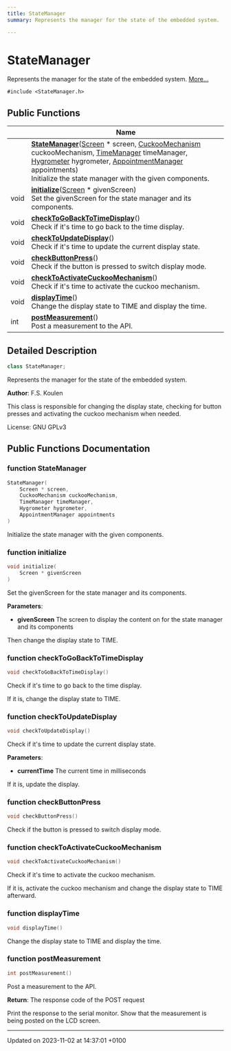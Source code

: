 ```yaml
---
title: StateManager
summary: Represents the manager for the state of the embedded system. 

---
```


# StateManager



Represents the manager for the state of the embedded system.  [More...](#detailed-description)


`#include <StateManager.h>`

## Public Functions

|                | Name           |
| -------------- | -------------- |
| | **[StateManager](/2023-2024-semester-1/individual-project/iot-koulenf/embedded/class_state_manager/#function-statemanager)**([Screen](/2023-2024-semester-1/individual-project/iot-koulenf/embedded/class_screen/) * screen, [CuckooMechanism](/2023-2024-semester-1/individual-project/iot-koulenf/embedded/class_cuckoo_mechanism/) cuckooMechanism, [TimeManager](/2023-2024-semester-1/individual-project/iot-koulenf/embedded/class_time_manager/) timeManager, [Hygrometer](/2023-2024-semester-1/individual-project/iot-koulenf/embedded/class_hygrometer/) hygrometer, [AppointmentManager](/2023-2024-semester-1/individual-project/iot-koulenf/embedded/class_appointment_manager/) appointments)<br>Initialize the state manager with the given components.  |
| void | **[initialize](/2023-2024-semester-1/individual-project/iot-koulenf/embedded/class_state_manager/#function-initialize)**([Screen](/2023-2024-semester-1/individual-project/iot-koulenf/embedded/class_screen/) * givenScreen)<br>Set the givenScreen for the state manager and its components.  |
| void | **[checkToGoBackToTimeDisplay](/2023-2024-semester-1/individual-project/iot-koulenf/embedded/class_state_manager/#function-checktogobacktotimedisplay)**()<br>Check if it's time to go back to the time display.  |
| void | **[checkToUpdateDisplay](/2023-2024-semester-1/individual-project/iot-koulenf/embedded/class_state_manager/#function-checktoupdatedisplay)**()<br>Check if it's time to update the current display state.  |
| void | **[checkButtonPress](/2023-2024-semester-1/individual-project/iot-koulenf/embedded/class_state_manager/#function-checkbuttonpress)**()<br>Check if the button is pressed to switch display mode.  |
| void | **[checkToActivateCuckooMechanism](/2023-2024-semester-1/individual-project/iot-koulenf/embedded/class_state_manager/#function-checktoactivatecuckoomechanism)**()<br>Check if it's time to activate the cuckoo mechanism.  |
| void | **[displayTime](/2023-2024-semester-1/individual-project/iot-koulenf/embedded/class_state_manager/#function-displaytime)**()<br>Change the display state to TIME and display the time.  |
| int | **[postMeasurement](/2023-2024-semester-1/individual-project/iot-koulenf/embedded/class_state_manager/#function-postmeasurement)**()<br>Post a measurement to the API.  |

## Detailed Description

```cpp
class StateManager;
```

Represents the manager for the state of the embedded system. 

**Author**: F.S. Koulen

This class is responsible for changing the display state, checking for button presses and activating the cuckoo mechanism when needed.


License: GNU GPLv3 

## Public Functions Documentation

### function StateManager

```cpp
StateManager(
    Screen * screen,
    CuckooMechanism cuckooMechanism,
    TimeManager timeManager,
    Hygrometer hygrometer,
    AppointmentManager appointments
)
```

Initialize the state manager with the given components. 

### function initialize

```cpp
void initialize(
    Screen * givenScreen
)
```

Set the givenScreen for the state manager and its components. 

**Parameters**: 

  * **givenScreen** The screen to display the content on for the state manager and its components 


Then change the display state to TIME.


### function checkToGoBackToTimeDisplay

```cpp
void checkToGoBackToTimeDisplay()
```

Check if it's time to go back to the time display. 

If it is, change the display state to TIME. 


### function checkToUpdateDisplay

```cpp
void checkToUpdateDisplay()
```

Check if it's time to update the current display state. 

**Parameters**: 

  * **currentTime** The current time in milliseconds 


If it is, update the display.


### function checkButtonPress

```cpp
void checkButtonPress()
```

Check if the button is pressed to switch display mode. 

### function checkToActivateCuckooMechanism

```cpp
void checkToActivateCuckooMechanism()
```

Check if it's time to activate the cuckoo mechanism. 

If it is, activate the cuckoo mechanism and change the display state to TIME afterward. 


### function displayTime

```cpp
void displayTime()
```

Change the display state to TIME and display the time. 

### function postMeasurement

```cpp
int postMeasurement()
```

Post a measurement to the API. 

**Return**: The response code of the POST request 

Print the response to the serial monitor. Show that the measurement is being posted on the LCD screen.


-------------------------------

Updated on 2023-11-02 at 14:37:01 +0100